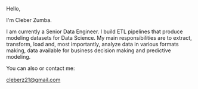 Hello,

I'm Cleber Zumba.

I am currently a Senior Data Engineer. I build ETL pipelines that produce modeling datasets for Data Science. My main responsibilities are to extract, transform, load and, most importantly, analyze data in various formats making, data available for business decision making and predictive modeling.

You can also or contact me:


cleberz21@gmail.com
